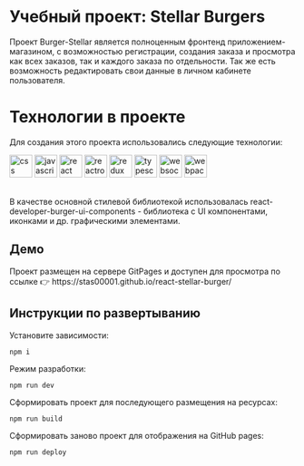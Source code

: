 # Учебный проект: Stellar Burgers
Проект Burger-Stellar является полноценным фронтенд приложением-магазином, с возможностью регистрации, создания заказа и просмотра как всех заказов, так и каждого заказа по отдельности. Так же есть возможность редактировать свои данные в личном кабинете пользователя.
# Технологии в проекте
Для создания этого проекта использовались следующие технологии:

<div>
<img src="https://raw.githubusercontent.com/danielcranney/readme-generator/main/public/icons/skills/css3-colored.svg" alt='css' height='40'/> 
<img src="https://cdn.jsdelivr.net/gh/devicons/devicon@latest/icons/javascript/javascript-original.svg" alt='javascript' height='40'/> 
<img src="https://raw.githubusercontent.com/danielcranney/readme-generator/main/public/icons/skills/react-colored.svg" alt='react' height='40'/> 
<img src="https://reactrouter.com/_brand/react-router-stacked-color-inverted.png" alt='reactrouter' height='40'/> <img src="https://raw.githubusercontent.com/danielcranney/readme-generator/main/public/icons/skills/redux-colored.svg" alt="redux" height="40"/> 
<img src="https://raw.githubusercontent.com/danielcranney/readme-generator/main/public/icons/skills/typescript-colored.svg" alt="typescript" height="40"/> 
<img src="https://i0.wp.com/codeitworld.com/wp-content/uploads/2017/12/websoket.png?resize=360%2C270&ssl=1&is-pending-load=1" alt="websockets" height="40" /> <img src="https://raw.githubusercontent.com/danielcranney/readme-generator/main/public/icons/skills/webpack-colored.svg" alt="webpack" height="40"/>
</div>

<br>
<p>В качестве основной стилевой библиотекой использовалась react-developer-burger-ui-components - библиотека с UI компонентами, иконками и др. графическими элементами.</p>
<h2>Демо</h2>
<p>Проект размещен на сервере GitPages и доступен для просмотра по ссылке 👉 https://stas00001.github.io/react-stellar-burger/</p>

## Инструкции по развертыванию
Установите зависимости:
  ```
  npm i
  ```
Режим разработки: 
  ```
 npm run dev
  ```
Сформировать проект для последующего размещения на ресурсах: 
  ```
npm run build
  ```
Сформировать заново проект для отображения на GitHub pages:
  ```
  npm run deploy
  ```

